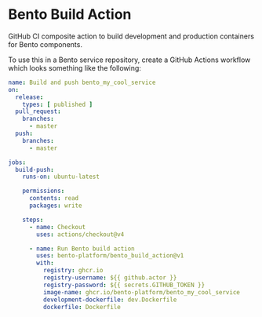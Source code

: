 # Bento Build Action

GitHub CI composite action to build development and production containers for Bento components.

To use this in a Bento service repository, create a GitHub Actions workflow 
which looks something like the following:

```yaml
name: Build and push bento_my_cool_service
on:
  release:
    types: [ published ]
  pull_request:
    branches:
      - master
  push:
    branches:
      - master

jobs:
  build-push:
    runs-on: ubuntu-latest

    permissions:
      contents: read
      packages: write

    steps:
      - name: Checkout
        uses: actions/checkout@v4

      - name: Run Bento build action
        uses: bento-platform/bento_build_action@v1
        with:
          registry: ghcr.io
          registry-username: ${{ github.actor }}
          registry-password: ${{ secrets.GITHUB_TOKEN }}
          image-name: ghcr.io/bento-platform/bento_my_cool_service
          development-dockerfile: dev.Dockerfile
          dockerfile: Dockerfile
```
